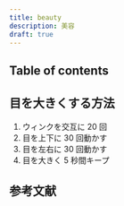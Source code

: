 ```yaml
---
title: beauty
description: 美容
draft: true
---
```


## Table of contents

## 目を大きくする方法

1. ウィンクを交互に 20 回
2. 目を上下に 30 回動かす
3. 目を左右に 30 回動かす
4. 目を大きく 5 秒間キープ

## 参考文献
